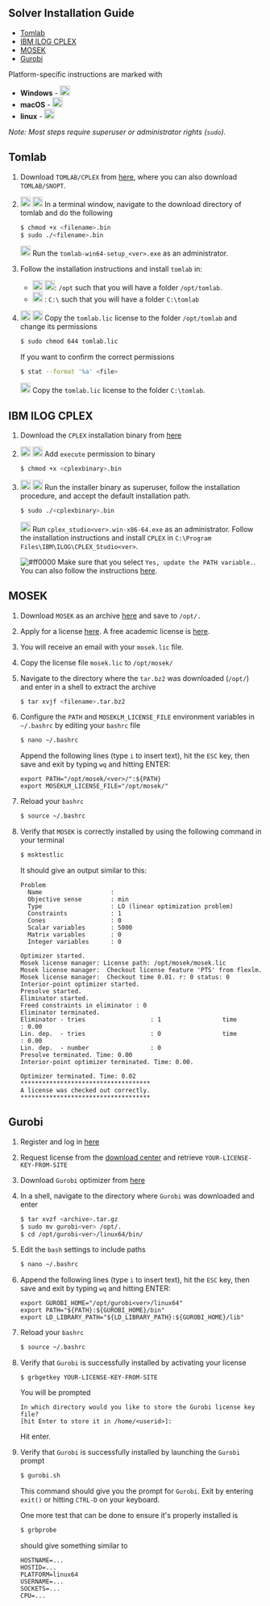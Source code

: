 Solver Installation Guide
---------------------------------
<!-- TOC -->

- [Tomlab](#tomlab)
- [IBM ILOG CPLEX](#ibm-ilog-cplex)
- [MOSEK](#mosek)
- [Gurobi](#gurobi)

<!-- /TOC -->
Platform-specific instructions are marked with
- **Windows** - <img src="https://winblogs.azureedge.net/win/2016/12/cropped-cropped-Windows-logo1-192x192.png" height="20px">
- **macOS** - <img src="http://geeknrush.fr/wp-content/uploads/2015/10/Apple-Logo-Black.png" height="20px">
- **linux** - <img src="https://upload.wikimedia.org/wikipedia/commons/thumb/3/35/Tux.svg/652px-Tux.svg.png" height="20px">

*Note: Most steps require superuser or administrator rights (`sudo`).*

## Tomlab

1) Download `TOMLAB/CPLEX` from [here](http://tomopt.com/scripts/register.php), where you can also download `TOMLAB/SNOPT`.

2)  <img src="http://geeknrush.fr/wp-content/uploads/2015/10/Apple-Logo-Black.png" height="20px">  <img src="https://upload.wikimedia.org/wikipedia/commons/thumb/3/35/Tux.svg/652px-Tux.svg.png" height="20px"> In a terminal window, navigate to the download directory of tomlab and do the following
    ````bash
    $ chmod +x <filename>.bin
    $ sudo ./<filename>.bin
    ````
    <img src="https://winblogs.azureedge.net/win/2016/12/cropped-cropped-Windows-logo1-192x192.png" height="20px"> Run the `tomlab-win64-setup_<ver>.exe` as an administrator.

3) Follow the installation instructions and install `tomlab` in:
    - <img src="http://geeknrush.fr/wp-content/uploads/2015/10/Apple-Logo-Black.png" height="20px">  <img src="https://upload.wikimedia.org/wikipedia/commons/thumb/3/35/Tux.svg/652px-Tux.svg.png" height="20px">: `/opt` such that you will have a folder `/opt/tomlab`.
    - <img src="https://winblogs.azureedge.net/win/2016/12/cropped-cropped-Windows-logo1-192x192.png" height="20px"> : `C:\` such that you will have a folder `C:\tomlab`


4) <img src="http://geeknrush.fr/wp-content/uploads/2015/10/Apple-Logo-Black.png" height="20px">  <img src="https://upload.wikimedia.org/wikipedia/commons/thumb/3/35/Tux.svg/652px-Tux.svg.png" height="20px"> Copy the `tomlab.lic` license to the folder `/opt/tomlab` and change its permissions

    ````bash
    $ sudo chmod 644 tomlab.lic
    ````

    If you want to confirm the correct permissions
    ````bash
    $ stat --format '%a' <file>
    ````
    <img src="https://winblogs.azureedge.net/win/2016/12/cropped-cropped-Windows-logo1-192x192.png" height="20px"> Copy the `tomlab.lic` license to the folder `C:\tomlab`.

## IBM ILOG CPLEX

1) Download the `CPLEX` installation binary from [here](https://www-01.ibm.com/software/websphere/products/optimization/cplex-studio-community-edition/)

2) <img src="http://geeknrush.fr/wp-content/uploads/2015/10/Apple-Logo-Black.png" height="20px">  <img src="https://upload.wikimedia.org/wikipedia/commons/thumb/3/35/Tux.svg/652px-Tux.svg.png" height="20px"> Add `execute` permission to binary

    ````bash
    $ chmod +x <cplexbinary>.bin
    ````

3) <img src="http://geeknrush.fr/wp-content/uploads/2015/10/Apple-Logo-Black.png" height="20px">  <img src="https://upload.wikimedia.org/wikipedia/commons/thumb/3/35/Tux.svg/652px-Tux.svg.png" height="20px"> Run the installer binary as superuser, follow the installation procedure, and accept the default installation path.

    ````bash
    $ sudo ./<cplexbinary>.bin
    ````

    <img src="https://winblogs.azureedge.net/win/2016/12/cropped-cropped-Windows-logo1-192x192.png" height="20px"> Run `cplex_studio<ver>.win-x86-64.exe` as an administrator. Follow the installation instructions and install `CPLEX` in `C:\Program Files\IBM\ILOG\CPLEX_Studio<ver>`.

    ![#ff0000](https://placehold.it/15/ff0000/000000?text=+) Make sure that you select `Yes, update the PATH variable.`. You can also follow the instructions [here](https://www.ibm.com/support/knowledgecenter/SSSA5P_12.6.1/ilog.odms.cplex.help/CPLEX/GettingStarted/topics/set_up/Windows.html).


## MOSEK

1) Download `MOSEK` as an archive [here](https://mosek.com/resources/downloads) and save to `/opt/.`

2) Apply for a license [here](https://mosek.com/resources/trial-license). A free academic license is [here](https://license.mosek.com/academic/).

3) You will receive an email with your `mosek.lic` file.

4) Copy the license file `mosek.lic` to `/opt/mosek/`

5) Navigate to the directory where the `tar.bz2` was downloaded (`/opt/`) and enter in a shell to extract the archive

    ````bash
    $ tar xvjf <filename>.tar.bz2
    ````

6) Configure the `PATH` and `MOSEKLM_LICENSE_FILE` environment variables in `~/.bashrc` by editing your `bashrc` file

    ````bash
    $ nano ~/.bashrc
    ````
    Append the following lines (type `i` to insert text), hit the `ESC` key, then save and exit by typing `wq` and hitting ENTER:

    ````
    export PATH="/opt/mosek/<ver>/":${PATH}
    export MOSEKLM_LICENSE_FILE="/opt/mosek/"
    ````

7) Reload your `bashrc`

    ````bash
    $ source ~/.bashrc
    ````

8) Verify that `MOSEK` is correctly installed by using the following command in your terminal

    ````sh
    $ msktestlic
    ````

    It should give an output similar to this:
    ````
    Problem
      Name                   :
      Objective sense        : min
      Type                   : LO (linear optimization problem)
      Constraints            : 1
      Cones                  : 0
      Scalar variables       : 5000
      Matrix variables       : 0
      Integer variables      : 0

    Optimizer started.
    Mosek license manager: License path: /opt/mosek/mosek.lic
    Mosek license manager:  Checkout license feature 'PTS' from flexlm.
    Mosek license manager:  Checkout time 0.01. r: 0 status: 0
    Interior-point optimizer started.
    Presolve started.
    Eliminator started.
    Freed constraints in eliminator : 0
    Eliminator terminated.
    Eliminator - tries                  : 1                 time                   : 0.00
    Lin. dep.  - tries                  : 0                 time                   : 0.00
    Lin. dep.  - number                 : 0
    Presolve terminated. Time: 0.00
    Interior-point optimizer terminated. Time: 0.00.

    Optimizer terminated. Time: 0.02
    ************************************
    A license was checked out correctly.
    ************************************
    ````


## Gurobi

1) Register and log in [here](http://www.gurobi.com/)

2) Request license from the [download center](http://www.gurobi.com/downloads/download-center) and retrieve `YOUR-LICENSE-KEY-FROM-SITE`

3) Download `Gurobi` optimizer from [here](http://www.gurobi.com/downloads/gurobi-optimizer)

4) In a shell, navigate to the directory where `Gurobi` was downloaded and enter

    ````bash
    $ tar xvzf <archive>.tar.gz
    $ sudo mv gurobi<ver> /opt/.
    $ cd /opt/gurobi<ver>/linux64/bin/
    ````

5) Edit the `bash` settings to include paths

    ````bash
    $ nano ~/.bashrc
    ````

6) Append the following lines (type `i` to insert text), hit the `ESC` key, then save and exit by typing `wq` and hitting ENTER:

    ````
    export GUROBI_HOME="/opt/gurobi<ver>/linux64"
    export PATH="${PATH}:${GUROBI_HOME}/bin"
    export LD_LIBRARY_PATH="${LD_LIBRARY_PATH}:${GUROBI_HOME}/lib"
    ````

7) Reload your `bashrc`

    ````bash
    $ source ~/.bashrc
    ````

8) Verify that `Gurobi` is successfully installed by activating your license

    ````
    $ grbgetkey YOUR-LICENSE-KEY-FROM-SITE
    ````

    You will be prompted
    ````
    In which directory would you like to store the Gurobi license key file?
    [hit Enter to store it in /home/<userid>]:
    ````
    Hit enter.

9) Verify that `Gurobi` is successfully installed by launching the `Gurobi` prompt

    ````bash
    $ gurobi.sh
    ````
    This command should give you the prompt for `Gurobi`. Exit by entering `exit()` or hitting `CTRL-D` on your keyboard.

    One more test that can be done to ensure it's properly installed is
    ````bash
    $ grbprobe
    ````

    should give something similar to
    ````
    HOSTNAME=...
    HOSTID=...
    PLATFORM=linux64
    USERNAME=...
    SOCKETS=...
    CPU=...
    ````
